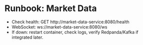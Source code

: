 # Runbook: Market Data

- Check health: GET http://market-data-service:8080/health
- WebSocket: ws://market-data-service:8080/ws
- If down: restart container, check logs, verify Redpanda/Kafka if integrated later.

